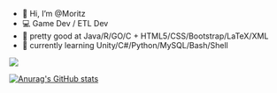 - 👋 Hi, I’m @Moritz
- 💻 Game Dev / ETL Dev
- 🍄 pretty good at                 Java/R/GO/C + HTML5/CSS/Bootstrap/LaTeX/XML
- 🌱 currently learning             Unity/C#/Python/MySQL/Bash/Shell

![](https://komarev.com/ghpvc/?username=moritzpries)

[![Anurag's GitHub stats](https://github-readme-stats.vercel.app/api?username=MoritzPries)](https://github.com/anuraghazra/github-readme-stats)


